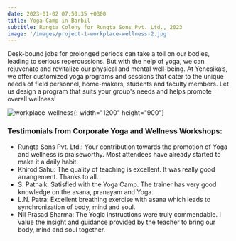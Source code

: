 ```yaml
---
date: 2023-01-02 07:50:35 +0300
title: Yoga Camp in Barbil
subtitle: Rungta Colony for Rungta Sons Pvt. Ltd., 2023
image: '/images/project-1-workplace-wellness-2.jpg'
---
```



Desk-bound jobs for prolonged periods can take a toll on our bodies, leading to serious repercussions. But with the help of yoga, we can rejuvenate and revitalize our physical and mental well-being.
At Yenesika’s, we offer customized yoga programs and sessions that cater to the unique needs of field personnel, home-makers, students and faculty members. Let us design a program that suits your group's needs and helps promote overall wellness!

![workplace-wellness](/images/project-1-workplace-wellness-1.jpg){: width="1200" height="900"}



### Testimonials from Corporate Yoga and Wellness Workshops:

* Rungta Sons Pvt. Ltd.: Your contribution towards the promotion of Yoga and wellness is praiseworthy. Most attendees have already started to make it a daily habit.
* Khirod Sahu: The quality of teaching is excellent. It was really good arrangement. Thanks to all.
* S. Patnaik: Satisfied with the Yoga Camp. The trainer has very good knowledge on the asana, pranayam and Yoga.
* L.N. Patra: Excellent breathing exercise with asana which leads to synchronization of body, mind and soul.
* Nil Prasad Sharma: The Yogic instructions were truly commendable. I value the insight and guidance provided by the teacher to bring our body, mind and soul together.
